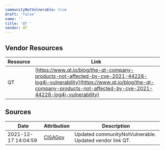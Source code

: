 ```yaml
---
communityNotVulnerable: true
draft: 'false'
name: ''
title: 'QT '
vendor: QT
---
```


## Vendor Resources
| Resource | Link |
| --- | --- |
| QT | [https://www.qt.io/blog/the-qt-company-products-not-affected-by-cve-2021-44228-log4j-vulnerability](https://www.qt.io/blog/the-qt-company-products-not-affected-by-cve-2021-44228-log4j-vulnerability) |



## Sources
| Date | Attribution | Description |
| --- | --- | --- |
| 2021-12-17 14:04:59 | [CISAGov](https://raw.githubusercontent.com/cisagov/log4j-affected-db/develop/README.md) | Updated communityNotVulnerable. Updated vendor link QT.  |

